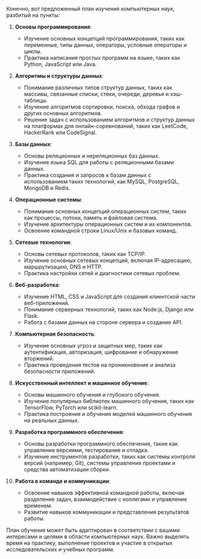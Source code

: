   
Конечно, вот предложенный план изучения компьютерных наук, разбитый на пункты:

1. **Основы программирования**:
    
    - Изучение основных концепций программирования, таких как переменные, типы данных, операторы, условные операторы и циклы.
    - Практика написания простых программ на языке, таких как Python, JavaScript или Java.
2. **Алгоритмы и структуры данных**:
    
    - Понимание различных типов структур данных, таких как массивы, связанные списки, стеки, очереди, деревья и хэш-таблицы.
    - Изучение алгоритмов сортировки, поиска, обхода графов и других основных алгоритмов.
    - Решение задач с использованием алгоритмов и структур данных на платформах для онлайн-соревнований, таких как LeetCode, HackerRank или CodeSignal.
3. **Базы данных**:
    
    - Основы реляционных и нереляционных баз данных.
    - Изучение языка SQL для работы с реляционными базами данных.
    - Практика создания и запросов к базам данных с использованием таких технологий, как MySQL, PostgreSQL, MongoDB и Redis.
4. **Операционные системы**:
    
    - Понимание основных концепций операционных систем, таких как процессы, потоки, память и файловая система.
    - Изучение архитектуры операционных систем и их компонентов.
    - Освоение командной строки Linux/Unix и базовых команд.
5. **Сетевые технологии**:
    
    - Основы сетевых протоколов, таких как TCP/IP.
    - Изучение основных сетевых концепций, включая IP-адресацию, маршрутизацию, DNS и HTTP.
    - Практика настройки сетей и диагностики сетевых проблем.
6. **Веб-разработка**:
    
    - Изучение HTML, CSS и JavaScript для создания клиентской части веб-приложений.
    - Понимание серверных технологий, таких как Node.js, Django или Flask.
    - Работа с базами данных на стороне сервера и создание API.
7. **Компьютерная безопасность**:
    
    - Изучение основных угроз и защитных мер, таких как аутентификация, авторизация, шифрование и обнаружение вторжений.
    - Практика проведения тестов на проникновение и анализа безопасности приложений.
8. **Искусственный интеллект и машинное обучение**:
    
    - Основы машинного обучения и глубокого обучения.
    - Изучение популярных библиотек машинного обучения, таких как TensorFlow, PyTorch или scikit-learn.
    - Практика построения и обучения моделей машинного обучения на реальных данных.
9. **Разработка программного обеспечения**:
    
    - Основы разработки программного обеспечения, такие как управление версиями, тестирование и отладка.
    - Изучение инструментов разработки, таких как системы контроля версий (например, Git), системы управления проектами и средства автоматизации сборки.
10. **Работа в команде и коммуникации**:
    
    - Освоение навыков эффективной командной работы, включая разделение задач, взаимодействие с коллегами и управление временем.
    - Развитие навыков коммуникации и представления результатов работы.

План обучения может быть адаптирован в соответствии с вашими интересами и целями в области компьютерных наук. Важно выделять время на практику, выполнение проектов и участие в открытых исследовательских и учебных программ.